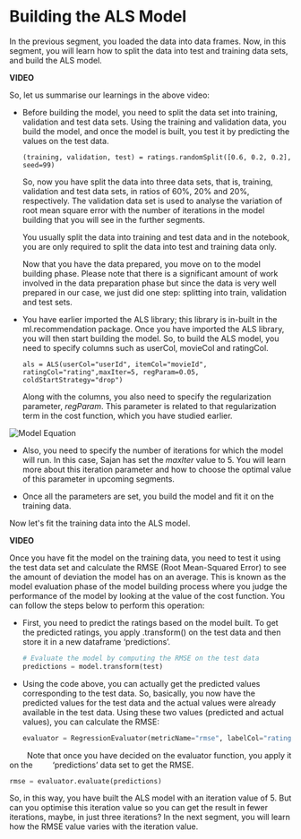 # Building the ALS Model

In the previous segment, you loaded the data into data frames. Now, in this segment, you will learn how to split the data into test and training data sets, and build the ALS model.

**VIDEO**

So, let us summarise our learnings in the above video:

- Before building the model, you need to split the data set into training, validation and test data sets. Using the training and validation data, you build the model, and once the model is built, you test it by predicting the values on the test data.
  
  `(training, validation, test) = ratings.randomSplit([0.6, 0.2, 0.2], seed=99)`

    So, now you have split the data into three data sets, that is, training, validation and test data sets, in ratios of 60%, 20% and 20%, respectively. The validation data set is used to analyse the variation of root mean square error with the number of iterations in the model building that you will see in the further segments.

    You usually split the data into training and test data and in the notebook, you are only required to split the data into test and training data only.  

    Now that you have the data prepared, you move on to the model building phase. Please note that there is a significant amount of work involved in the data preparation phase but since the data is very well prepared in our case, we just did one step: splitting into train, validation and test sets.

- You have earlier imported the ALS library; this library is in-built in the ml.recommendation package. Once you have imported the ALS library, you will then start building the model. So, to build the ALS model, you need to specify columns such as userCol, movieCol and ratingCol.
  
  `als = ALS(userCol="userId", itemCol="movieId", ratingCol="rating",maxIter=5, regParam=0.05, coldStartStrategy="drop")`

    Along with the columns, you also need to specify the regularization parameter, _regParam_. This parameter is related to that regularization term in the cost function, which you have studied earlier.

![Model Equation](https://i.ibb.co/mzvTW63/Model-Equation.png)

- Also, you need to specify the number of iterations for which the model will run. In this case, Sajan has set the _maxIter_ value to 5. You will learn more about this iteration parameter and how to choose the optimal value of this parameter in upcoming segments.  

- Once all the parameters are set, you build the model and fit it on the training data.

Now let's fit the training data into the ALS model.

**VIDEO**

Once you have fit the model on the training data, you need to test it using the test data set and calculate the RMSE (Root Mean-Squared Error) to see the amount of deviation the model has on an average. This is known as the model evaluation phase of the model building process where you judge the performance of the model by looking at the value of the cost function. You can follow the steps below to perform this operation:

- First, you need to predict the ratings based on the model built. To get the predicted ratings, you apply .transform() on the test data and then store it in a new dataframe ‘predictions’.
  
  ```python
  # Evaluate the model by computing the RMSE on the test data
  predictions = model.transform(test)
  ```

- Using the code above, you can actually get the predicted values corresponding to the test data. So, basically, you now have the predicted values for the test data and the actual values were already available in the test data. Using these two values (predicted and actual values), you can calculate the RMSE:
  
  ```python
  evaluator = RegressionEvaluator(metricName="rmse", labelCol="rating",predictionCol="prediction")
  ```

        Note that once you have decided on the evaluator function, you apply it on the         ‘predictions’ data set to get the RMSE.

```python
rmse = evaluator.evaluate(predictions)
```

So, in this way, you have built the ALS model with an iteration value of 5. But can you optimise this iteration value so you can get the result in fewer iterations, maybe, in just three iterations? In the next segment, you will learn how the RMSE value varies with the iteration value.
